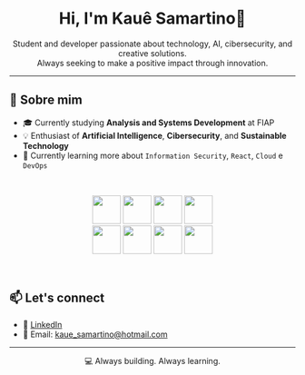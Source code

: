 <h1 align="center">Hi, I'm Kauê Samartino👋</h1>

<p align="center">
  Student and developer passionate about technology, AI, cibersecurity, and creative solutions.<br>
  Always seeking to make a positive impact through innovation.
</p>

---

## 🚀 Sobre mim

- 🎓 Currently studying **Analysis and Systems Development** at FIAP  
- 💡 Enthusiast of **Artificial Intelligence**, **Cibersecurity**, and **Sustainable Technology**   
- 🌱 Currently learning more about `Information Security`, `React`, `Cloud` e `DevOps`

<br>

<p align="center">
  <img src="https://raw.githubusercontent.com/marwin1991/profile-technology-icons/refs/heads/main/icons/react.png" width="50" height="50" />
  <img src="https://raw.githubusercontent.com/marwin1991/profile-technology-icons/refs/heads/main/icons/typescript.png" width="50" height="50" />
  <img src="https://raw.githubusercontent.com/marwin1991/profile-technology-icons/refs/heads/main/icons/next_js.png" width="50" height="50" />
  <img src="https://raw.githubusercontent.com/marwin1991/profile-technology-icons/refs/heads/main/icons/python.png" width="50" height="50" />
  <br>
  <img src="https://raw.githubusercontent.com/marwin1991/profile-technology-icons/refs/heads/main/icons/aws.png" width="50" height="50" />
  <img src="https://raw.githubusercontent.com/marwin1991/profile-technology-icons/refs/heads/main/icons/kali_linux.png" width="50" height="50" />
  <img src="https://raw.githubusercontent.com/marwin1991/profile-technology-icons/refs/heads/main/icons/docker.png" width="50" height="50" />
  <img src="https://raw.githubusercontent.com/marwin1991/profile-technology-icons/refs/heads/main/icons/mongodb.png" width="50" height="50" />
</p>

<br>

## 📫 Let's connect

- 💼 [LinkedIn](https://www.linkedin.com/in/seu-link/)
- 📧 Email: kaue_samartino@hotmail.com

---

<p align="center">
  💻 Always building. Always learning.
</p>
